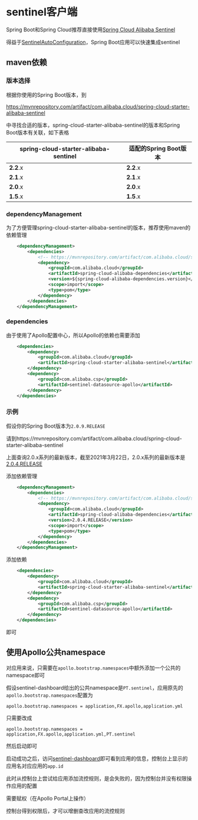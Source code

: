 # sentinel客户端

Spring Boot和Spring Cloud推荐直接使用[Spring Cloud Alibaba Sentinel](https://github.com/alibaba/spring-cloud-alibaba/wiki/Sentinel)

得益于[SentinelAutoConfiguration](https://github.com/alibaba/spring-cloud-alibaba/blob/master/spring-cloud-alibaba-starters/spring-cloud-starter-alibaba-sentinel/src/main/java/com/alibaba/cloud/sentinel/custom/SentinelAutoConfiguration.java)，Spring Boot应用可以快速集成sentinel

## maven依赖

### 版本选择

根据你使用的Spring Boot版本，到

https://mvnrepository.com/artifact/com.alibaba.cloud/spring-cloud-starter-alibaba-sentinel

中寻找合适的版本，spring-cloud-starter-alibaba-sentinel的版本和Spring Boot版本有关联，如下表格

| spring-cloud-starter-alibaba-sentinel | 适配的Spring Boot版本 |
| ------------------------------------- | --------------------- |
| **2.2**.x                             | **2.2**.x             |
| **2.1**.x                             | **2.1**.x             |
| **2.0**.x                             | **2.0**.x             |
| **1.5**.x                             | **1.5**.x             |

### dependencyManagement

为了方便管理spring-cloud-starter-alibaba-sentinel的版本，推荐使用maven的依赖管理

```xml
	<dependencyManagement>
		<dependencies>
			<!-- https://mvnrepository.com/artifact/com.alibaba.cloud/spring-cloud-alibaba-dependencies -->
			<dependency>
				<groupId>com.alibaba.cloud</groupId>
				<artifactId>spring-cloud-alibaba-dependencies</artifactId>
				<version>${spring-cloud-alibaba-dependencies.version}</version>
				<scope>import</scope>
				<type>pom</type>
			</dependency>
		</dependencies>
	</dependencyManagement>
```

### dependencies

由于使用了Apollo配置中心，所以Apollo的依赖也需要添加

```xml
    <dependencies>
        <dependency>
            <groupId>com.alibaba.cloud</groupId>
            <artifactId>spring-cloud-starter-alibaba-sentinel</artifactId>
        </dependency>
        <dependency>
            <groupId>com.alibaba.csp</groupId>
            <artifactId>sentinel-datasource-apollo</artifactId>
        </dependency>
	</dependencies>
```

### 示例

假设你的Spring Boot版本为`2.0.9.RELEASE`

请到https://mvnrepository.com/artifact/com.alibaba.cloud/spring-cloud-starter-alibaba-sentinel

上面查询2.0.x系列的最新版本，截至2021年3月22日，2.0.x系列的最新版本是[2.0.4.RELEASE](https://mvnrepository.com/artifact/com.alibaba.cloud/spring-cloud-starter-alibaba-sentinel/2.0.4.RELEASE)

添加依赖管理

```xml
	<dependencyManagement>
		<dependencies>
			<!-- https://mvnrepository.com/artifact/com.alibaba.cloud/spring-cloud-alibaba-dependencies -->
			<dependency>
				<groupId>com.alibaba.cloud</groupId>
				<artifactId>spring-cloud-alibaba-dependencies</artifactId>
				<version>2.0.4.RELEASE</version>
				<scope>import</scope>
				<type>pom</type>
			</dependency>
		</dependencies>
	</dependencyManagement>
```

添加依赖

```xml
    <dependencies>
        <dependency>
            <groupId>com.alibaba.cloud</groupId>
            <artifactId>spring-cloud-starter-alibaba-sentinel</artifactId>
        </dependency>
        <dependency>
            <groupId>com.alibaba.csp</groupId>
            <artifactId>sentinel-datasource-apollo</artifactId>
        </dependency>
	</dependencies>
```

即可

## 使用Apollo公共namespace

对应用来说，只需要在`apollo.bootstrap.namespaces`中额外添加一个公共的namespace即可

假设sentinel-dashboard给出的公共namespace是`PT.sentinel`，应用原先的`apollo.bootstrap.namespaces`配置为

```properties
apollo.bootstrap.namespaces = application,FX.apollo,application.yml
```

只需要改成

```properties
apollo.bootstrap.namespaces = application,FX.apollo,application.yml,PT.sentinel
```

然后启动即可

启动成功之后，访问[sentinel-dashboard](zh/usage/sentinel-dashboard)即可看到应用的信息，控制台上显示的应用名对应应用的`app.id`

此时从控制台上尝试给应用添加流控规则，是会失败的，因为控制台并没有权限操作应用的配置

需要赋权（在Apollo Portal上操作）

控制台得到权限后，才可以增删查改应用的流控规则